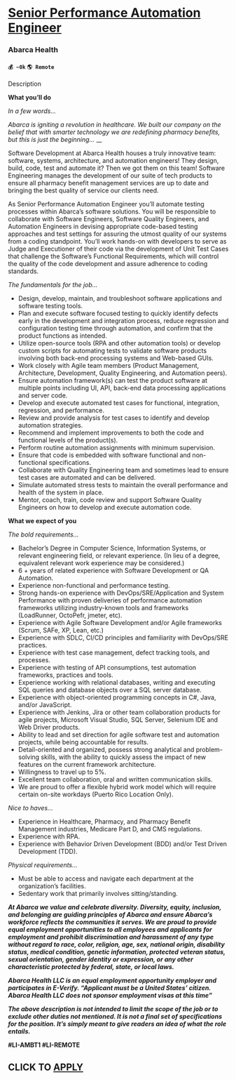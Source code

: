 # [Senior Performance Automation Engineer](https://www.remotewlb.com/apply/senior-performance-automation-engineer-75445)  
### Abarca Health  
#### `💰 ~0k` `🌎 Remote`  

Description

**What you’ll do**

_In a few words…_

_Abarca is igniting a revolution in healthcare. We built our company on the belief that with smarter technology we are redefining pharmacy benefits, but this is just the beginning…_ __

Software Development at Abarca Health houses a truly innovative team: software, systems, architecture, and automation engineers! They design, build, code, test and automate it? Then we got them on this team! Software Engineering manages the development of our suite of tech products to ensure all pharmacy benefit management services are up to date and bringing the best quality of service our clients need.

As Senior Performance Automation Engineer you’ll automate testing processes within Abarca’s software solutions. You will be responsible to collaborate with Software Engineers, Software Quality Engineers, and Automation Engineers in devising appropriate code-based testing approaches and test settings for assuring the utmost quality of our systems from a coding standpoint. You’ll work hands-on with developers to serve as Judge and Executioner of their code via the development of Unit Test Cases that challenge the Software’s Functional Requirements, which will control the quality of the code development and assure adherence to coding standards.

_The fundamentals for the job…_

  * Design, develop, maintain, and troubleshoot software applications and software testing tools.
  * Plan and execute software focused testing to quickly identify defects early in the development and integration process, reduce regression and configuration testing time through automation, and confirm that the product functions as intended.
  * Utilize open-source tools (RPA and other automation tools) or develop custom scripts for automating tests to validate software products involving both back-end processing systems and Web-based GUIs.
  * Work closely with Agile team members (Product Management, Architecture, Development, Quality Engineering, and Automation peers).
  * Ensure automation framework(s) can test the product software at multiple points including UI, API, back-end data processing applications and server code.
  * Develop and execute automated test cases for functional, integration, regression, and performance.
  * Review and provide analysis for test cases to identify and develop automation strategies.
  * Recommend and implement improvements to both the code and functional levels of the product(s).
  * Perform routine automation assignments with minimum supervision.
  * Ensure that code is embedded with software functional and non-functional specifications.
  * Collaborate with Quality Engineering team and sometimes lead to ensure test cases are automated and can be delivered.
  * Simulate automated stress tests to maintain the overall performance and health of the system in place.
  * Mentor, coach, train, code review and support Software Quality Engineers on how to develop and execute automation code.

**What we expect of you**

_The bold requirements…_

  * Bachelor’s Degree in Computer Science, Information Systems, or relevant engineering field, or relevant experience. (In lieu of a degree, equivalent relevant work experience may be considered.)
  * 6 + years of related experience with Software Development or QA Automation.
  * Experience non-functional and performance testing.
  * Strong hands-on experience with DevOps/SRE/Application and System Performance with proven deliveries of performance automation frameworks utilizing industry-known tools and frameworks (LoadRunner, OctoPefr, jmeter, etc).
  * Experience with Agile Software Development and/or Agile frameworks (Scrum, SAFe, XP, Lean, etc.)
  * Experience with SDLC, CI/CD principles and familiarity with DevOps/SRE practices.
  * Experience with test case management, defect tracking tools, and processes.
  * Experience with testing of API consumptions, test automation frameworks, practices and tools.
  * Experience working with relational databases, writing and executing SQL queries and database objects over a SQL server database.
  * Experience with object-oriented programming concepts in C#, Java, and/or JavaScript.
  * Experience with Jenkins, Jira or other team collaboration products for agile projects, Microsoft Visual Studio, SQL Server, Selenium IDE and Web Driver products.
  * Ability to lead and set direction for agile software test and automation projects, while being accountable for results.
  * Detail-oriented and organized, possess strong analytical and problem-solving skills, with the ability to quickly assess the impact of new features on the current framework architecture.
  * Willingness to travel up to 5%.
  * Excellent team collaboration, oral and written communication skills.
  * We are proud to offer a flexible hybrid work model which will require certain on-site workdays (Puerto Rico Location Only).

_Nice to haves…_

  * Experience in Healthcare, Pharmacy, and Pharmacy Benefit Management industries, Medicare Part D, and CMS regulations.
  * Experience with RPA.
  * Experience with Behavior Driven Development (BDD) and/or Test Driven Development (TDD).

_Physical requirements…_

  * Must be able to access and navigate each department at the organization’s facilities.
  * Sedentary work that primarily involves sitting/standing.

**_At Abarca we value and celebrate diversity. Diversity, equity, inclusion, and belonging are guiding principles of Abarca and ensure Abarca’s workforce reflects the communities it serves. We are proud to provide equal employment opportunities to all employees and applicants for employment and prohibit discrimination and harassment of any type without regard to race, color, religion, age, sex, national origin, disability status, medical condition, genetic information, protected veteran status, sexual orientation, gender identity or expression, or any other characteristic protected by federal, state, or local laws._**

**_Abarca Health LLC is an equal employment opportunity employer and participates in E-Verify. “Applicant must be a United States’ citizen. Abarca Health LLC does not sponsor employment visas at this time”_**

**_The above description is not intended to limit the scope of the job or to exclude other duties not mentioned. It is not a final set of specifications for the position. It’s simply meant to give readers an idea of what the role entails._**

**#LI-AMBT1 #LI-REMOTE**

  
## CLICK TO [APPLY](https://www.remotewlb.com/apply/senior-performance-automation-engineer-75445)

